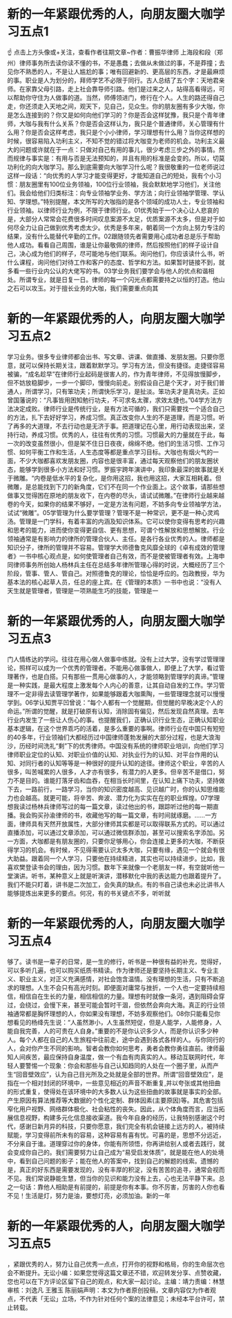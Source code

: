 # 新的一年紧跟优秀的人，向朋友圈大咖学习五点1

☝ 点击上方头像或+关注，查看作者往期文章~作者：曹振华律师 上海段和段（郑州）律师事务所去读你读不懂的书，不是愚蠢；去做从未做过的事，不是莽撞；去见你不熟悉的人，不是让人尴尬的事；唯有回避新的、更高层的东西，才是最麻烦的事。职业是人为划分的，拜师学艺不必限于同行。古人总结了五个字：天地君亲师。在家靠父母引路，走上社会靠导师引路。他们是过来之人，站得高看得远，可以帮助你守住为人做事的道。当然，师傅领进门，修行在个人。人生的路还得自己走，你还须走入天地之间，观天下，见自己，见众生。你的朋友圈有多少大咖，你是怎么连接到的？你又是如何向他们学习的？你是否会这样犹豫，我只是个青年律师，大咖与我有什么关系？你是否会这样认为，我只是个普通律师，关心管理有什么用？你是否会这样考虑，我只是个小小律师，学习理想有什么用？当你这样想的时候，很容易陷入功利主义，不知不觉的错过将大咖变为老师的机会。功利主义最大的问题或许就在于一点：只做对自己有用的事儿，很少考虑三步之外的事情。然而规律与事实是：有用与否是无法预知的，并且有用的标准是会变的。所以，切莫功利化的向大咖学习。那么到底需要向大咖学习什么呢？我很敬重的一位老师说过这样一段话：“向优秀的人学习才能变得更好，才能知道自己的短处，我有个小习惯：朋友圈里有100位业务领袖，100位行业领袖，我会默默地学习他们，关注他们。我会给他们归类标注：向专业领袖学业务、学方法；向行业领袖学管理、学认知、学理想。”特别提醒，本文所写的大咖指的是各个领域的成功人士，专业领袖和行业领袖。以律师行业为例，不限于律师行业。01优秀始于一个决心让人悲哀的是，大部分人常常会花费很多时间叹息案源不太足，优质案源不太多，但是对于如何尽全力让自己做到优秀考虑太少。优秀是多年来，朝着同一个方向上努力专注的结果，没有什么能替代辛勤的工作。02跟随领先者需要用心成功者总是乐于帮助他人成功。看看自己周围，谁是让你最敬佩的律师，然后按照他们的样子设计自己，决心成为他们的样子，尽可能地与他们联系。询问他们，你应该读什么书，听什么课程，询问他们对待工作和客户的态度、哲学和方法。如果暂时链接不到，就多看一些行业内公认的大佬写的书。03学业务我们要学会与他人的优点和谐相处。所谓专业，就是日复一日。律师的每一个闪光点都需要持之以恒的打造。他山之石可以攻玉。对于擅长业务的大咖，我们需要重点向其

# 新的一年紧跟优秀的人，向朋友圈大咖学习五点2

学习业务。很多专业律师都会出书、写文章、讲课、做直播、发朋友圈。只要你愿意，就可以保持长期关注，跟着默默学习。学习有方法，但没有捷径。走捷径容易被骗，“成名趁早”在律师行业起码是很害人的，作为青年律师，不见得放慢脚步，但不妨放稳脚步，一步一个脚印，慢慢向前走。别假设自己是个天才，对于我们普通人，所谓学习，只有笨功夫；所谓快乐学习，是扯淡。笨功夫才是真功夫。正如曾国藩说的：“凡事皆用困知勉行功夫，不可求名太骤，求效太捷也。”04学方法方法决定成败。律师行业是传统行业，是有方法可循的，我们只需要找一个适合自己的方法，扎下去好好学习，养成习惯。真正改变你人生的不是道理，而是习惯。听了再多的大道理，不去行动也是无济于事。把道理记在心里，用行动表现出来，坚持行动，养成习惯。优秀的人，往往有优秀的习惯。习惯最大的力量就在于此，每一次的改变虽然很小，但是架不住日日夜夜，绵绵不绝。他们的生活习惯、工作习惯、如何平衡工作和生活，人生态度等都是重点学习目标。大咖也有烟火气的一面，不少大咖都喜欢发朋友圈，内容也是很丰富，通过每天观察他们的朋友圈状态，能够学到很多小方法和好习惯。罗振宇跨年演讲中，我印象最深的故事就是关于微雕。“内卷是低水平的复杂化，是你用这招，我也用这招，大家互相耗着。但微雕，是总能找到下刀的新角度，它们不在同一个作业面上。这个故事，请那些想做事又觉得困在原地的朋友收下，在内卷的尽头，请试试微雕。”在律师行业越来越卷的今天，如果你的结果不够好，一定是方法有问题，不妨多向专业领袖学方法，试试“微雕”。05学管理为什么要学管理？管理不是一种常识，更不是一种心灵鸡汤。管理是一门学科，有着丰富的内涵及知识体系。它可以使你变得有思考的兴趣和思考的能力，进而使你变得更自信、更有思想，可谓个性解放和思想解放。行业领袖通常是有影响力的律所的管理合伙人、主任。是各行各业优秀的人。律师都是知识分子，律所的管理并不容易。管理学大师德鲁克风靡全球的《卓有成效的管理者》一书中核心观点是，如何使管理者自己有效，而不是使被管理者有效。上海申同律师事务所创始人杨林兵主任在总结多年律所管理心得的时说，大概经历了三个阶段，管事、管人、管自己。对照德鲁克的理论，恰恰是呼应的。包政教授，华为基本法的核心起草人员，任总的座上宾。在《管理的本质》一书中也说：“没有人天生就是管理者，管理是一项熟能生巧的技能，管理是一

# 新的一年紧跟优秀的人，向朋友圈大咖学习五点3

门人情练达的学问。往往在用心做人做事中练就。没有上过大学，没有学过管理理论，照样可以成为一个优秀的管理者。不能用心做事做人，即便上了大学，看过管理著作，也是白搭。只有那些一贯用心做事的人，才能领略到管理学的真谛。”管理是一种实践，是最大程度上激发每个人内心的善意，让其自动自发的工作。学习管理不一定非得去读管理学著作，如果能够跟着大咖熏陶，一些管理理念就可以慢慢学到。06学认知贾平凹曾说：“每个人都有一个觉醒期，但觉醒的早晚决定个人的命运。”所谓的觉醒，就是打破原有认知，消除固有偏见，然后发现自然真理。去年行业内发生了一些让人伤心的事。也提醒我们，正确认识行业生态，正确认知职业基本逻辑，在这个世界乖巧的活着，是多么重要的事啊。律师行业在中国只有短短的40多年，行业领袖们大都经历过中国律师蓬勃发展的大部分过程，也是大浪淘沙，历经时间洗礼“剩”下的优秀律师。中国没有系统的律师职业培训，向他们学习律师职业定位的认知、对职业价值的认知、对执业行为的认知、对平台作用的认知、对同行者的认知等等是一种很好的提升认知的途径。律师这个职业，辛苦的人很多，叫苦喊累的人很多，人才亦有很多，有潜力的人更多。但辛苦不是借口，努力不是目的。谁能打落牙齿和血吞，在相当长时间里，在认知上痛下功夫，坚持做下去，一路前行，一路学习，当你的知识密度越高、见识越广时，你的认知思维能力也会越高。就更可能，将辛苦、奔波、潜力化为实实在在的职业辉煌。07学理想我读过杨林兵律师写过的每一篇文章，读过他出的书，跟踪听过他的每一期直播。我会购买孙渝律师的书，收藏他写的每一篇文章，有时间就琢磨。……一方面，律师具有天然开放属性，大部分律师其实都是可以取得联系方式的。可以通过直播添加，可以通过文章添加，可以通过微信群添加，甚至可以搜索名字添加。另一方面，大咖都是有朋友圈的，只要你足够用心，你会连接上更多的大咖，不断获得学习的机会。有时候，不见得需要认识太多大咖，只要有缘，遇见一个就会有很大助益。跟着同一个人学习，只要他在持续精进，其实也可以持续进步。比如，我喜欢樊登读书会的理由，因为习惯。数年下来就像一个老朋友一样，有空就听他一堂演讲。听书，某种意义上就是听演讲，潜移默化中我的表达能力也跟着提升了。我们不能只盯着，讲书是二次加工，会失真的缺点。有的书自己读也未必比讲书人能够提炼出来更多的要点。何况，有的书关键点不多，听听就

# 新的一年紧跟优秀的人，向朋友圈大咖学习五点4

够了。读书是一辈子的日常，是一生的修行，听书是一种很有益的补充，觉得好，可以多听几遍，也可以购买纸质书精读。作为律师还是要坚持长期主义、专业主义、职业主义，对正义充满感情，对社会饱含温情。没有理想的生活，只有不断追求的理想。人生不会只有高光时刻。即便面对庸常与挫折，一个人也一定要持续相信，相信自在生长的力量，相信相信的力量。理想有时就像一条河，遇到阻碍会穿过，会绕过，会慢下来，甚至可能会暂时干涸，但依然会奔向大海。真正的行业领袖通常都是胸怀理想的人，你如果没有理想，不妨多观察他们。08你只能看见你想看见的杨绛先生说：“人虽然渺小，人生虽然短促，但是人能学，人能修身，人能自我完善，人的可贵在人自身。”重要的不是你认识多少人，而是你认识多少种人。每个人都在自己的人生旅程中往前走，途中会遇到各式各样的人。与你同行的人，会对你产生不同的影响。智者会教你如何思考，勇者会教你勇往直前。律师最知人间疾苦，最应保持自身温度，做一个有血有肉真实的人。移动互联网时代，年轻人要警惕一个现象：你会和那些与自己认知趋同的人处在一个圈子里，从而产生“回音壁效应”，认为自己目光所及之处就是全部的世界。所谓“回音壁效应”，是指在一个相对封闭的环境中，一些意见相近的声音不断重复,并以夸张或其他扭曲的形式重复，使得处在该环境中的大多数人认为这些扭曲的故事就是事实的全部。产生原因有算法推荐等大数据的个性化定制、群体因素(主要原因)等。其危害包括窄化用户视野、网络群体极化、社会粘性的丧失。因此，从个体角度而言，应当拓展信息视野，构建多元化信息接收渠道。我今年自身的经历，让我特别感谢这个时代，感谢日新月异的科技，只要你愿意，我们完全有机会链接上远方的人，被持续赋能，学习变得前所未有的容易，这种容易有喜有忧。可喜的是，思想不分远近，不分来自于谁。道理穿过你的身体，你能有所领悟，你再讲给别人或者去践行，就会变成你自己的。我们需要努力让自己成为“易受启发体质”，就是能在他人的处境中，看到自己问题的影子；能在他人的答案中，找到自己的解题的线索。遗憾的是，真正的好东西是需要发现的，没有丰厚的积淀，没有苦苦的追寻，通常会视而不见。我们常说静能生慧，但当你的见识和能力没有上去，心也无法平静下来。总之一句话：靠他人相助是有前提的，前提是你有本事。你不厉害，厉害的人你也看不见！生活是灯，努力是油，要想灯亮，必须加油。新的一年

# 新的一年紧跟优秀的人，向朋友圈大咖学习五点5

，紧跟优秀的人，努力让自己优秀一点点，打开你的视野和格局，你的生命层次也会不断提升。无讼小编：如果您觉得这篇文章还不错，欢迎转发分享、点赞收藏，您也可以在下方评论区留下自己的观点，和大家一起讨论。主编：靖力责编：林慧审核：刘逸凡 王雅玉 陈丽娟声明：本文为作者原创投稿，文章内容仅为作者观点，不代表「无讼」立场，不作为针对任何个案的法律意见；未经本平台许可，禁止转载。


